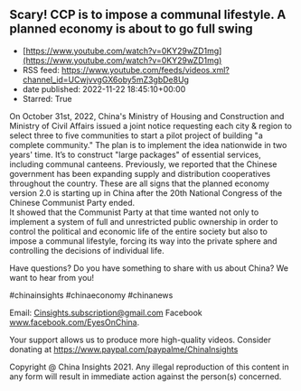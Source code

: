 ## Scary! CCP is to impose a communal lifestyle. A planned economy is about to go full swing
 - [https://www.youtube.com/watch?v=0KY29wZD1mg](https://www.youtube.com/watch?v=0KY29wZD1mg)
 - RSS feed: https://www.youtube.com/feeds/videos.xml?channel_id=UCwjvvgGX6oby5mZ3gbDe8Ug
 - date published: 2022-11-22 18:45:10+00:00
 - Starred: True

On October 31st, 2022, China's Ministry of Housing and Construction and Ministry of Civil Affairs issued a joint notice requesting each city & region to select three to five communities to start a pilot project of building "a complete community." The plan is to implement the idea nationwide in two years' time. It’s to construct  "large packages" of essential services, including communal canteens. Previously, we reported that the Chinese government has been expanding supply and distribution cooperatives throughout the country. These are all signs that the planned economy version 2.0 is starting up in China after the 20th National Congress of the Chinese Communist Party ended.   
It showed that the Communist Party at that time wanted not only to implement a system of full and unrestricted public ownership in order to control the political and economic life of the entire society but also to impose a communal lifestyle, forcing its way into the private sphere and controlling the decisions of individual life.

Have questions? Do you have something to share with us about China? We want to hear from you! 

#chinainsights #chinaeconomy  #chinanews

Email: Cinsights.subscription@gmail.com
Facebook www.facebook.com/EyesOnChina.

Your support allows us to produce more high-quality videos. 
Consider donating at https://www.paypal.com/paypalme/ChinaInsights

Copyright @ China Insights 2021. Any illegal reproduction of this content in any form will result in immediate action against the person(s) concerned.
